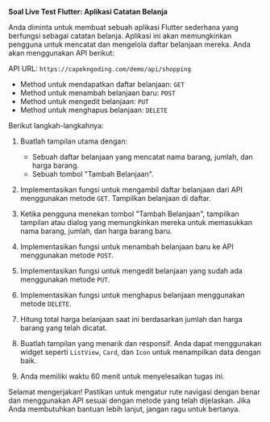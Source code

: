 **Soal Live Test Flutter: Aplikasi Catatan Belanja**

Anda diminta untuk membuat sebuah aplikasi Flutter sederhana yang berfungsi sebagai catatan belanja. Aplikasi ini akan memungkinkan pengguna untuk mencatat dan mengelola daftar belanjaan mereka. Anda akan menggunakan API berikut:

API URL: `https://capekngoding.com/demo/api/shopping`
- Method untuk mendapatkan daftar belanjaan: `GET`
- Method untuk menambah belanjaan baru: `POST`
- Method untuk mengedit belanjaan: `PUT`
- Method untuk menghapus belanjaan: `DELETE`

Berikut langkah-langkahnya:

1. Buatlah tampilan utama dengan:
   - Sebuah daftar belanjaan yang mencatat nama barang, jumlah, dan harga barang.
   - Sebuah tombol "Tambah Belanjaan".

2. Implementasikan fungsi untuk mengambil daftar belanjaan dari API menggunakan metode `GET`. Tampilkan belanjaan di daftar.

3. Ketika pengguna menekan tombol "Tambah Belanjaan", tampilkan tampilan atau dialog yang memungkinkan mereka untuk memasukkan nama barang, jumlah, dan harga barang baru.

4. Implementasikan fungsi untuk menambah belanjaan baru ke API menggunakan metode `POST`.

5. Implementasikan fungsi untuk mengedit belanjaan yang sudah ada menggunakan metode `PUT`.

6. Implementasikan fungsi untuk menghapus belanjaan menggunakan metode `DELETE`.

7. Hitung total harga belanjaan saat ini berdasarkan jumlah dan harga barang yang telah dicatat.

8. Buatlah tampilan yang menarik dan responsif. Anda dapat menggunakan widget seperti `ListView`, `Card`, dan `Icon` untuk menampilkan data dengan baik.

9. Anda memiliki waktu 60 menit untuk menyelesaikan tugas ini.

Selamat mengerjakan! Pastikan untuk mengatur rute navigasi dengan benar dan menggunakan API sesuai dengan metode yang telah dijelaskan. Jika Anda membutuhkan bantuan lebih lanjut, jangan ragu untuk bertanya.